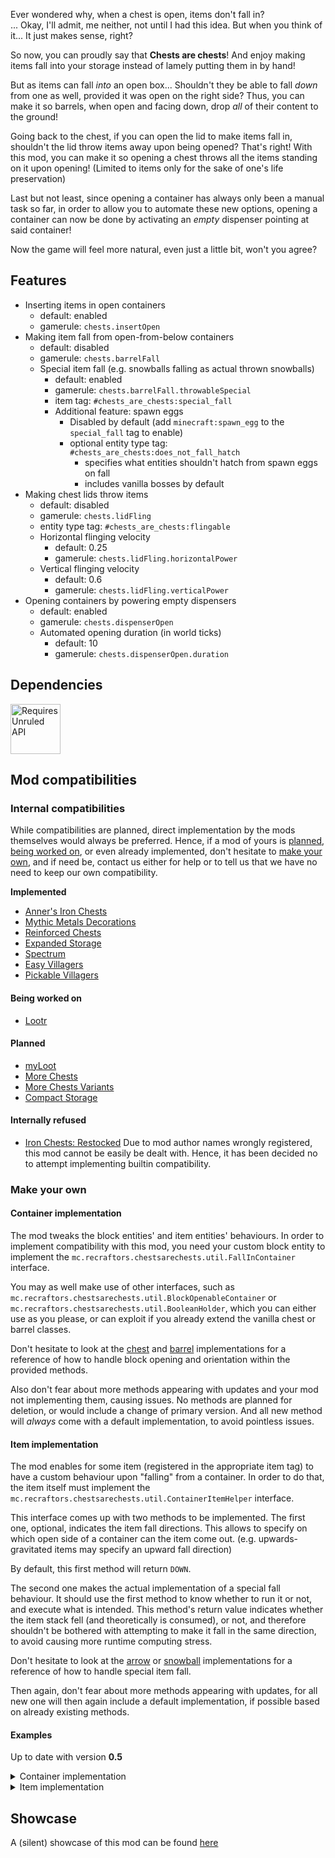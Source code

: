 Ever wondered why, when a chest is open, items don't fall in?<br>
... Okay, I'll admit, me neither, not until I had this idea. But when you think of it...
It just makes sense, right?

So now, you can proudly say that **Chests are chests**! And enjoy making items fall into your storage
instead of lamely putting them in by hand!

But as items can fall *into* an open box... Shouldn't they be able to fall *down* from one as well,
provided it was open on the right side?
Thus, you can make it so barrels, when open and facing down, drop *all* of their content to the ground!

Going back to the chest, if you can open the lid to make items fall in, shouldn't the lid throw items away
upon being opened?
That's right! With this mod, you can make it so opening a chest throws all the items standing on it upon opening!
(Limited to items only for the sake of one's life preservation)

Last but not least, since opening a container has always only been a manual task so far,
in order to allow you to automate these new options, opening a container can now be done
by activating an *empty* dispenser pointing at said container!

Now the game will feel more natural, even just a little bit, won't you agree?

## Features

* Inserting items in open containers
  * default: enabled
  * gamerule: `chests.insertOpen`
* Making item fall from open-from-below containers
  * default: disabled
  * gamerule: `chests.barrelFall`
  * Special item fall (e.g. snowballs falling as actual thrown snowballs)
    * default: enabled
    * gamerule: `chests.barrelFall.throwableSpecial`
    * item tag: `#chests_are_chests:special_fall`
    * Additional feature: spawn eggs
      * Disabled by default (add `minecraft:spawn_egg` to the `special_fall` tag to enable)
      * optional entity type tag: `#chests_are_chests:does_not_fall_hatch`
        * specifies what entities shouldn't hatch from spawn eggs on fall
        * includes vanilla bosses by default
* Making chest lids throw items
  * default: disabled
  * gamerule: `chests.lidFling`
  * entity type tag: `#chests_are_chests:flingable`
  * Horizontal flinging velocity
    * default: 0.25
    * gamerule: `chests.lidFling.horizontalPower`
  * Vertical flinging velocity
    * default: 0.6
    * gamerule: `chests.lidFling.verticalPower`
* Opening containers by powering empty dispensers
  * default: enabled
  * gamerule: `chests.dispenserOpen`
  * Automated opening duration (in world ticks)
    * default: 10
    * gamerule: `chests.dispenserOpen.duration`

## Dependencies

<a href="https://modrinth.com/mod/unruled-api"><img alt="Requires Unruled API" height="80" src="https://github.com/RecraftorsMC/.github/blob/main/pictures/unruled-badge.png"/></a>

## Mod compatibilities

### Internal compatibilities
While compatibilities are planned, direct implementation by the mods themselves would always be preferred.
Hence, if a mod of yours is [planned](#planned), [being worked on](#being-worked-on), or even already implemented,
don't hesitate to [make your own](#make-your-own), and if need be, contact us either for help or to tell us
that we have no need to keep our own compatibility.

**Implemented**
* [Anner's Iron Chests](https://modrinth.com/mod/cyberanner-ironchest)
* [Mythic Metals Decorations](https://modrinth.com/mod/mythicmetals-decorations)
* [Reinforced Chests](https://modrinth.com/mod/reinforced-chests)
* [Expanded Storage](https://modrinth.com/expanded-storage)
* [Spectrum](https://modrinth.com/mod/spectrum)
* [Easy Villagers](https://modrinth.com/mod/easy-villagers)
* [Pickable Villagers](https://modrinth.com/mod/pickable-villagers)

#### Being worked on
* [Lootr](https://modrinth.com/mod/lootr)

#### Planned
* [myLoot](https://modrinth.com/mod/myloot)
* [More Chests](https://modrinth.com/mod/more-chests)
* [More Chests Variants](https://modrinth.com/mod/more-chest-variants-lieonlion)
* [Compact Storage](https://modrinth.com/mod/compact_storage)

#### Internally refused
* [Iron Chests: Restocked](https://modrinth.com/mod/ironchests)
  Due to mod author names wrongly registered, this mod cannot be easily be dealt with.
  Hence, it has been decided no to attempt implementing builtin compatibility.

### Make your own

#### Container implementation

The mod tweaks the block entities' and item entities' behaviours.
In order to implement compatibility with this mod, you need your custom block entity to implement
the `mc.recraftors.chestsarechests.util.FallInContainer` interface.

You may as well make use of other interfaces, such as `mc.recraftors.chestsarechests.util.BlockOpenableContainer`
or `mc.recraftors.chestsarechests.util.BooleanHolder`, which you can either use as you please, or can exploit
if you already extend the vanilla chest or barrel classes.

Don't hesitate to look at the
[chest](common/src/main/java/mc/recraftors/chestsarechests/mixin/block_entities/ChestBlockEntityMixin.java)
and [barrel](common/src/main/java/mc/recraftors/chestsarechests/mixin/block_entities/BarrelBlockEntityMixin.java)
implementations for a reference of how to handle block opening and orientation within the provided methods.

Also don't fear about more methods appearing with updates and your mod not implementing them, causing issues.
No methods are planned for deletion, or would include a change of primary version. And all new method
will _always_ come with a default implementation, to avoid pointless issues.

#### Item implementation

The mod enables for some item (registered in the appropriate item tag) to have a custom behaviour upon "falling"
from a container. In order to do that, the item itself must implement the
`mc.recraftors.chestsarechests.util.ContainerItemHelper` interface.

This interface comes up with two methods to be implemented. The first one, optional, indicates the item fall directions.
This allows to specify on which open side of a container can the item come out. (e.g. upwards-gravitated items may
specify an upward fall direction)

By default, this first method will return `DOWN`.

The second one makes the actual implementation of a special fall behaviour. It should use the first method to know
whether to run it or not, and execute what is intended. This method's return value indicates whether the item stack
fell (and theoretically is consumed), or not, and therefore shouldn't be bothered with attempting to make it fall
in the same direction, to avoid causing more runtime computing stress.

Don't hesitate to look at the
[arrow](common/src/main/java/mc/recraftors/chestsarechests/mixin/items/ArrowItemMixin.java) or
[snowball](common/src/main/java/mc/recraftors/chestsarechests/mixin/items/SnowballItemMixin.java) implementations
for a reference of how to handle special item fall.

Then again, don't fear about more methods appearing with updates, for all new one will then again include a default
implementation, if possible based on already existing methods.

#### Examples
Up to date with version **0.5**

<details>
<summary>Container implementation</summary>

```java
public class MyCustomBlockEntity extends BlockEntity implements FallInContainer {
    private boolean isOpen;
    private final int size;
    private final DefaultedList<ItemStack> content;
    private final Map<Integer, Integer> fallUpdateMap = new HashMap<>();

    @Override
    public boolean chests$tryInsertion(ItemEntity entity) {
        return FallInContainer.chests$inventoryInsertion(this.content, entity, this::setStack);
    }

    @Override
    public boolean chests$isOpen() {
        return isOpen;
    }

    @Override
    public VoxelShape chests$InputAreaShape() {
        return FallInContainer.ABOVE;
    }

    @Override
    public void chests$forceOpen(ServerWorld world, BlockPos at, BlockState from) {
        this.isOpen = true;
        this.onOpen();
    }

    @Override
    public boolean chests$tryForceOpen(BlockState from) {
        ServerWorld serverWorld = (ServerWorld) this.getWorld();
        BlockPos blockPos = this.getPos();
        this.chests$forceOpen(serverWorld, blockPos, from);
        ChestsAreChests.scheduleTick(serverWorld, blockPos, duration);
    }

    @Override
    public boolean chests$forceClose() {
        this.isOpen = false;
        this.onClose();
    }

    @Override
    public Map<Integer, Integer> getFallUpdateMap() {
        return this.fallUpdateMap;
    }

    void onOpen() {
        // ...
        // potential rendering stuff
        ChestsAreChests.ejectAbove(Direction.UP, this);
    }
}
```
</details>

<details>
<summary>Item implementation</summary>

```java
public class MyCustomItem extends Item implements ContainerItemHelper {
    public Direction[] chests$getFallDirection(ItemStack stack) {
        return new Direction[]{Directions.UP};
    }
    
    public boolean defaultOnOpenTick(ItemStack stack, FallInContainer container, Direction direction, World world, Vec3d pos, Vec3d velocity) {
        if (!ChestsAreChests.isInArray(direction, chests$getFallDirection(stack))) return false;
        MyGravitatedEntity entity = new MyGravitatedEntity(world, pos.x, pos.y, pos.z, stack.copy());
        entity.setVelocity(velocity);
        world.spawnEntity(entity);
        return true;
    }
}
```
</details>

## Showcase

A (silent) showcase of this mod can be found [here](https://youtu.be/YYWvP2HPn34)